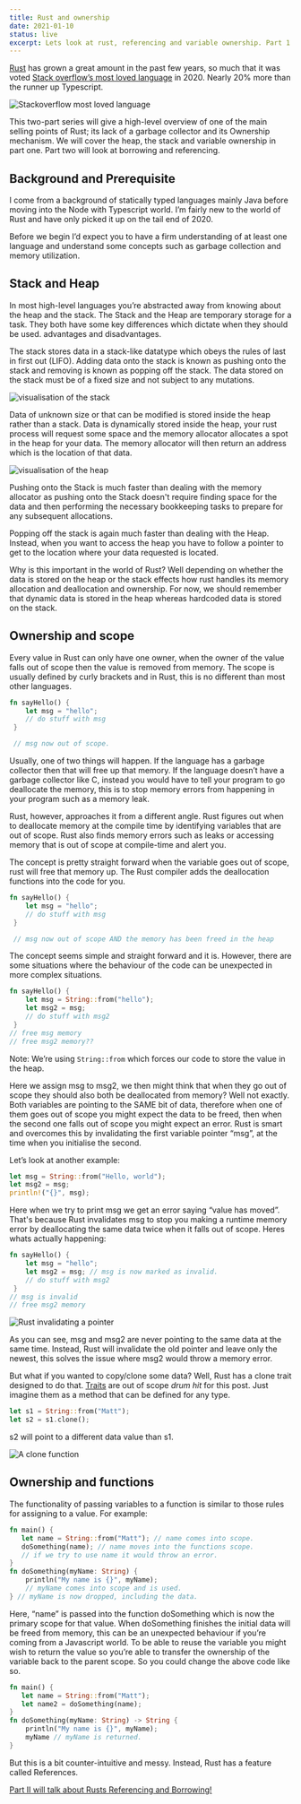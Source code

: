 ```yaml
---
title: Rust and ownership
date: 2021-01-10
status: live
excerpt: Lets look at rust, referencing and variable ownership. Part 1
---
```


[Rust](https://www.rust-lang.org/) has grown a great amount in the past few years, so much that it was voted [Stack overflow’s most loved language](https://insights.stackoverflow.com/survey/2020#technology-most-loved-dreaded-and-wanted-languages-loved) in 2020. Nearly 20% more than the runner up Typescript.

![Stackoverflow most loved language](../../assets/images/2021-01-10-rust-and-ownership/01-rust-and-referencing-pt-1.png)

This two-part series will give a high-level overview of one of the main selling points of Rust; its lack of a garbage collector and its Ownership mechanism. We will cover the heap, the stack and variable ownership in part one. Part two will look at borrowing and referencing.

## Background and Prerequisite

I come from a background of statically typed languages mainly Java before moving into the Node with Typescript world. I’m fairly new to the world of Rust and have only picked it up on the tail end of 2020.

Before we begin I’d expect you to have a firm understanding of at least one language and understand some concepts such as garbage collection and memory utilization.

## Stack and Heap

In most high-level languages you’re abstracted away from knowing about the heap and the stack. The Stack and the Heap are temporary storage for a task. They both have some key differences which dictate when they should be used. advantages and disadvantages.

The stack stores data in a stack-like datatype which obeys the rules of last in first out (LIFO). Adding data onto the stack is known as pushing onto the stack and removing is known as popping off the stack. The data stored on the stack must be of a fixed size and not subject to any mutations.

![visualisation of the stack](../../assets/images/2021-01-10-rust-and-ownership//02-rust-and-referencing-pt-1.png)

Data of unknown size or that can be modified is stored inside the heap rather than a stack. Data is dynamically stored inside the heap, your rust process will request some space and the memory allocator allocates a spot in the heap for your data. The memory allocator will then return an address which is the location of that data.

![visualisation of the heap](../../assets/images/2021-01-10-rust-and-ownership//03-rust-and-referencing-pt-1.png)

Pushing onto the Stack is much faster than dealing with the memory allocator as pushing onto the Stack doesn't require finding space for the data and then performing the necessary bookkeeping tasks to prepare for any subsequent allocations.

Popping off the stack is again much faster than dealing with the Heap. Instead, when you want to access the heap you have to follow a pointer to get to the location where your data requested is located.

Why is this important in the world of Rust? Well depending on whether the data is stored on the heap or the stack effects how rust handles its memory allocation and deallocation and ownership. For now, we should remember that dynamic data is stored in the heap whereas hardcoded data is stored on the stack.

## Ownership and scope

Every value in Rust can only have one owner, when the owner of the value falls out of scope then the value is removed from memory. The scope is usually defined by curly brackets and in Rust, this is no different than most other languages.

```rust
fn sayHello() {
    let msg = "hello";
    // do stuff with msg
 }

 // msg now out of scope.
```

Usually, one of two things will happen. If the language has a garbage collector then that will free up that memory. If the language doesn’t have a garbage collector like C, instead you would have to tell your program to go deallocate the memory, this is to stop memory errors from happening in your program such as a memory leak.

Rust, however, approaches it from a different angle. Rust figures out when to deallocate memory at the compile time by identifying variables that are out of scope. Rust also finds memory errors such as leaks or accessing memory that is out of scope at compile-time and alert you.

The concept is pretty straight forward when the variable goes out of scope, rust will free that memory up. The Rust compiler adds the deallocation functions into the code for you.

```rust
fn sayHello() {
    let msg = "hello";
    // do stuff with msg
 }

 // msg now out of scope AND the memory has been freed in the heap
```

The concept seems simple and straight forward and it is. However, there are some situations where the behaviour of the code can be unexpected in more complex situations.

```rust
fn sayHello() {
    let msg = String::from("hello");
    let msg2 = msg;
    // do stuff with msg2
 }
// free msg memory
// free msg2 memory??
```

Note: We’re using `String::from` which forces our code to store the value in the heap.

Here we assign msg to msg2, we then might think that when they go out of scope they should also both be deallocated from memory? Well not exactly. Both variables are pointing to the SAME bit of data, therefore when one of them goes out of scope you might expect the data to be freed, then when the second one falls out of scope you might expect an error. Rust is smart and overcomes this by invalidating the first variable pointer “msg”, at the time when you initialise the second.

Let’s look at another example:

```rust
let msg = String::from("Hello, world");
let msg2 = msg;
println!("{}", msg);
```

Here when we try to print msg we get an error saying “value has moved”. That's because Rust invalidates msg to stop you making a runtime memory error by deallocating the same data twice when it falls out of scope. Heres whats actually happening:

```rust
fn sayHello() {
    let msg = "hello";
    let msg2 = msg; // msg is now marked as invalid.
    // do stuff with msg2
 }
// msg is invalid
// free msg2 memory
```

![Rust invalidating a pointer](../../assets/images/2021-01-10-rust-and-ownership//04-rust-and-referencing-pt-1.png)

As you can see, msg and msg2 are never pointing to the same data at the same time. Instead, Rust will invalidate the old pointer and leave only the newest, this solves the issue where msg2 would throw a memory error.

But what if you wanted to copy/clone some data? Well, Rust has a clone trait designed to do that. [Traits](https://doc.rust-lang.org/rust-by-example/trait.html) are out of scope *drum hit* for this post. Just imagine them as a method that can be defined for any type.

```rust
let s1 = String::from("Matt");
let s2 = s1.clone();
```

s2 will point to a different data value than s1.

![A clone function](../../assets/images/2021-01-10-rust-and-ownership//05-rust-and-referencing-pt-1.png)

## Ownership and functions
The functionality of passing variables to a function is similar to those rules for assigning to a value. For example:

```rust
fn main() {
   let name = String::from("Matt"); // name comes into scope.
   doSomething(name); // name moves into the functions scope.
   // if we try to use name it would throw an error.
}
fn doSomething(myName: String) {
    println("My name is {}", myName);
    // myName comes into scope and is used.
} // myName is now dropped, including the data.
```

Here, “name” is passed into the function doSomething which is now the primary scope for that value. When doSomething finishes the initial data will be freed from memory, this can be an unexpected behaviour if you’re coming from a Javascript world. To be able to reuse the variable you might wish to return the value so you’re able to transfer the ownership of the variable back to the parent scope. So you could change the above code like so.

```rust
fn main() {
   let name = String::from("Matt");
   let name2 = doSomething(name);
}
fn doSomething(myName: String) -> String {
    println("My name is {}", myName);
    myName // myName is returned.
}
```

But this is a bit counter-intuitive and messy. Instead, Rust has a feature called References.

[Part II will talk about Rusts Referencing and Borrowing!](/posts/2021-01-17-rust-and-referencing)